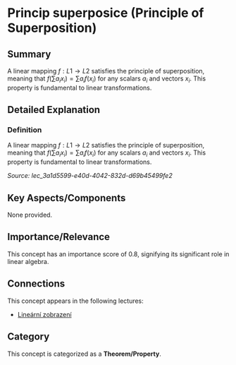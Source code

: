 # Princip superposice (Principle of Superposition)

## Summary

A linear mapping $f: L1 \rightarrow L2$ satisfies the principle of superposition, meaning that $f(\sum a_i x_i) = \sum a_i f(x_i)$ for any scalars $a_i$ and vectors $x_i$. This property is fundamental to linear transformations.

## Detailed Explanation

### Definition
A linear mapping $f: L1 \rightarrow L2$ satisfies the principle of superposition, meaning that $f(\sum a_i x_i) = \sum a_i f(x_i)$ for any scalars $a_i$ and vectors $x_i$. This property is fundamental to linear transformations.

_Source: lec_3a1d5599-e40d-4042-832d-d69b45499fe2_

## Key Aspects/Components

None provided.

## Importance/Relevance

This concept has an importance score of 0.8, signifying its significant role in linear algebra.

## Connections

This concept appears in the following lectures:
*   [Lineární zobrazení](lec_3a1d5599-e40d-4042-832d-d69b45499fe2)

## Category

This concept is categorized as a **Theorem/Property**.